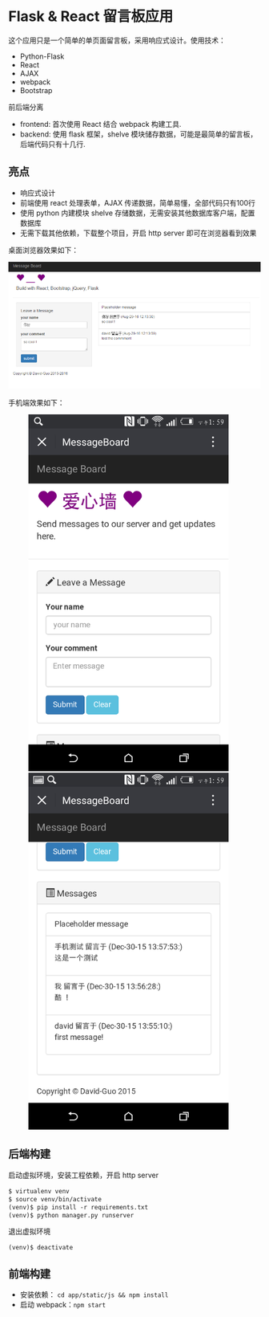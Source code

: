 # Flask & React 留言板应用

这个应用只是一个简单的单页面留言板，采用响应式设计。使用技术：

* Python-Flask
* React
* AJAX
* webpack
* Bootstrap

前后端分离

* frontend: 首次使用 React 结合 webpack 构建工具.
* backend: 使用 flask 框架，shelve 模块储存数据，可能是最简单的留言板，后端代码只有十几行.

## 亮点

* 响应式设计
* 前端使用 react 处理表单，AJAX 传递数据，简单易懂，全部代码只有100行
* 使用 python 内建模块 shelve 存储数据，无需安装其他数据库客户端，配置数据库
* 无需下载其他依赖，下载整个项目，开启 http server 即可在浏览器看到效果

桌面浏览器效果如下：

![](./picture/1.png)

手机端效果如下：

<p>
<figure class="half">
    <img src="./picture/2.png" width="400">
    <img src="./picture/3.png" width="400">
</figure>
</p>

## 后端构建

启动虚拟环境，安装工程依赖，开启 http server

```shell
$ virtualenv venv
$ source venv/bin/activate
(venv)$ pip install -r requirements.txt
(venv)$ python manager.py runserver
``````

退出虚拟环境

```shell
(venv)$ deactivate
``````

## 前端构建

* 安装依赖： `cd app/static/js && npm install`
* 启动 webpack：`npm start`